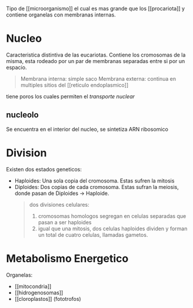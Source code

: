 Tipo de [[microorganismo]] el cual es mas grande que los [[procariota]] y contiene organelas con membranas internas.

# Nucleo

Caracteristica distintiva de las eucariotas.
Contiene los cromosomas de la misma, esta rodeado por un par de membranas separadas entre si por un espacio.

> Membrana interna: simple saco
> Membrana externa: continua en multiples sitios del [[reticulo endoplasmico]]

tiene poros los cuales permiten el _transporte nuclear_

## nucleolo

Se encuentra en el interior del nucleo, se sintetiza ARN ribosomico

# Division

Existen dos estados geneticos:

- Haploides: Una sola copia del cromosoma. Estas sufren la mitosis
- Diploides: Dos copias de cada cromosoma. Estas sufran la meiosis, donde pasan de Diploides → Haploide.
    > dos divisiones celulares:
    >
    > 1. cromosomas homologos segregan en celulas separadas que pasan a ser haploides
    > 2. igual que una mitosis, dos celulas haploides dividen y forman un total de cuatro celulas, llamadas gametos.

# Metabolismo Energetico

Organelas:
- [[mitocondria]]
- [[hidrogenosomas]]
- [[cloroplastos]] (fototrofos)
